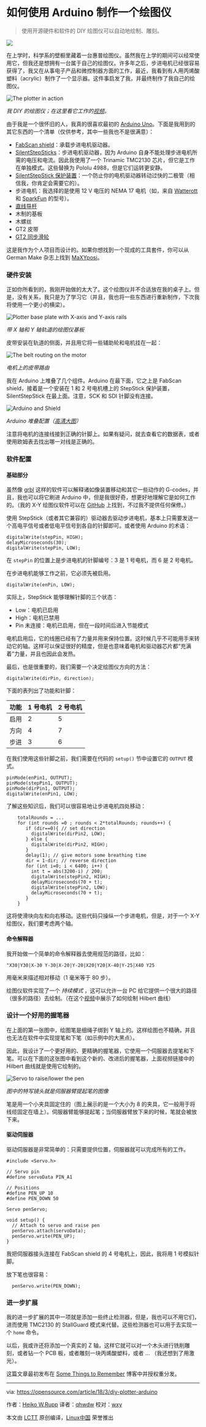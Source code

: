 如何使用 Arduino 制作一个绘图仪
======

> 使用开源硬件和软件的 DIY 绘图仪可以自动地绘制、雕刻。

![](https://opensource.com/sites/default/files/styles/image-full-size/public/lead-images/EDU_Arduino_520x292.png?itok=joCojk4e)

在上学时，科学系的壁橱里藏着一台惠普绘图仪。虽然我在上学的期间可以经常使用它，但我还是想拥有一台属于自己的绘图仪。许多年之后，步进电机已经很容易获得了，我又在从事电子产品和微控制器方面的工作，最近，我看到有人用丙烯酸塑料（acrylic）制作了一个显示器。这件事启发了我，并最终制作了我自己的绘图仪。

![The plotter in action ][2]

*我 DIY 的绘图仪；在这里看它工作的[视频][3]。*

由于我是一个很怀旧的人，我真的很喜欢最初的 [Arduino Uno][4]。下面是我用到的其它东西的一个清单（仅供参考，其中一些我也不是很满意）：

  * [FabScan shield][5]：承载步进电机驱动器。
  * [SilentStepSticks][6]：步进电机驱动器，因为 Arduino 自身不能处理步进电机所需的电压和电流。因此我使用了一个 Trinamic TMC2130 芯片，但它是工作在单独模式。这些替换为 Pololu 4988，但是它们运转更安静。
  * [SilentStepStick 保护装置][7]：一个防止你的电机驱动器转动过快的二极管（相信我，你肯定会需要它的）。
  * 步进电机：我选择的是使用 12 V 电压的 NEMA 17 电机（如，来自 [Watterott][8] 和 [SparkFun][9] 的型号）。
  * [直线导杆][10]
  * 木制的基板
  * 木螺丝
  * GT2 皮带
  * [GT2 同步滑轮][11]

这是我作为个人项目而设计的。如果你想找到一个现成的工具套件，你可以从 German Make 杂志上找到 [MaXYposi][12]。

### 硬件安装

正如你所看到的，我刚开始做的太大了。这个绘图仪并不合适放在我的桌子上。但是，没有关系，我只是为了学习它（并且，我也将一些东西进行重新制作，下次我将使用一个更小的横梁）。

![Plotter base plate with X-axis and Y-axis rails][14]

*带 X 轴和 Y 轴轨道的绘图仪基板*

皮带安装在轨道的侧面，并且用它将一些辅助轮和电机挂在一起：

![The belt routing on the motor][16]

*电机上的皮带路由*

我在 Arduino 上堆叠了几个组件。Arduino 在最下面，它之上是 FabScan shield，接着是一个安装在 1 和 2 号电机槽上的 StepStick 保护装置，SilentStepStick 在最上面。注意，SCK 和 SDI 针脚没有连接。

![Arduino and Shield][18]

*Arduino 堆叠配置（[高清大图][19]）*

注意将电机的连接线接到正确的针脚上。如果有疑问，就去查看它的数据表，或者使用欧姆表去找出哪一对线是正确的。

### 软件配置

#### 基础部分

虽然像 [grbl][20] 这样的软件可以解释诸如像装置移动和其它一些动作的 G-codes，并且，我也可以将它刷进 Arduino 中，但是我很好奇，想更好地理解它是如何工作的。（我的 X-Y 绘图仪软件可以在 [GitHub][21] 上找到，不过我不提供任何保修。）

使用 StepStick（或者其它兼容的）驱动器去驱动步进电机，基本上只需要发送一个高电平信号或者低电平信号到各自的针脚即可。或者使用 Arduino 的术语：

```
digitalWrite(stepPin, HIGH);
delayMicroseconds(30);
digitalWrite(stepPin, LOW);
```

在 `stepPin` 的位置上是步进电机的针脚编号：3 是 1 号电机，而 6 是 2 号电机。

在步进电机能够工作之前，它必须先被启用。

```
digitalWrite(enPin, LOW);
```

实际上，StepStick 能够理解针脚的三个状态：

  * Low：电机已启用
  * High：电机已禁用
  * Pin 未连接：电机已启用，但在一段时间后进入节能模式

电机启用后，它的线圈已经有了力量并用来保持位置。这时候几乎不可能用手来转动它的轴。这样可以保证很好的精度，但是也意味着电机和驱动器芯片都“充满着”力量，并且也因此会发热。

最后，也是很重要的，我们需要一个决定绘图仪方向的方法：

```
digitalWrite(dirPin, direction);
```

下面的表列出了功能和针脚：

| 功能 | 1 号电机 | 2 号电机 |
|---|---|---|
| 启用 | 2 | 5 |
| 方向 | 4 | 7 |
| 步进 | 3 | 6 |

在我们使用这些针脚之前，我们需要在代码的 `setup()` 节中设置它的 `OUTPUT` 模式。

```
pinMode(enPin1, OUTPUT);
pinMode(stepPin1, OUTPUT);
pinMode(dirPin1, OUTPUT);
digitalWrite(enPin1, LOW);
```

了解这些知识后，我们可以很容易地让步进电机四处移动：

```
    totalRounds = ...
    for (int rounds =0 ; rounds < 2*totalRounds; rounds++) {
       if (dir==0){ // set direction
         digitalWrite(dirPin2, LOW);
       } else {
         digitalWrite(dirPin2, HIGH);
       }
       delay(1); // give motors some breathing time
       dir = 1-dir; // reverse direction
       for (int i=0; i < 6400; i++) {
         int t = abs(3200-i) / 200;
         digitalWrite(stepPin2, HIGH);
         delayMicroseconds(70 + t);
         digitalWrite(stepPin2, LOW);
         delayMicroseconds(70 + t);
       }
    }
```

这将使滑块向左和向右移动。这些代码只操纵一个步进电机，但是，对于一个 X-Y 绘图仪，我们要考虑两个轴。

#### 命令解释器

我开始做一个简单的命令解释器去使用规范的路径，比如：

```
"X30|Y30|X-30 Y-30|X-20|Y-20|X20|Y20|X-40|Y-25|X40 Y25
```

用毫米来描述相对移动（1 毫米等于 80 步）。

绘图仪软件实现了一个 _持续模式_ ，这可以允许一台 PC 给它提供一个很大的路径（很多的路径）去绘制。（在这个[视频][22]中展示了如何绘制 Hilbert 曲线）

### 设计一个好用的握笔器

在上面的第一张图中，绘图笔是细绳子绑到 Y 轴上的。这样绘图也不精确，并且也无法在软件中实现提笔和下笔（如示例中的大黑点）。

因此，我设计了一个更好用的、更精确的握笔器，它使用一个伺服器去提笔和下笔。可以在下面的这张图中看到这个新的、改进后的握笔器，上面视频链接中的 Hilbert 曲线就是使用它绘制的。

![Servo to raise/lower the pen ][24]

*图中的特写镜头就是伺服器臂提起笔的图像*

笔是用一个小夹具固定住的（图上展示的是一个大小为 8 的夹具，它一般用于将线缆固定在墙上）。伺服器臂能够提起笔；当伺服器臂放下来的时候，笔就会被放下来。

#### 驱动伺服器

驱动伺服器是非常简单的：只需要提供位置，伺服器就可以完成所有的工作。

```
#include <Servo.h>

// Servo pin
#define servoData PIN_A1

// Positions
#define PEN_UP 10
#define PEN_DOWN 50

Servo penServo;

void setup() {
  // Attach to servo and raise pen
  penServo.attach(servoData);
  penServo.write(PEN_UP);
}
```

我把伺服器接头连接在 FabScan shield 的 4 号电机上，因此，我将用 1 号模拟针脚。

放下笔也很容易：

```
  penServo.write(PEN_DOWN);
```

### 进一步扩展

我的进一步扩展的其中一项就是添加一些终止检测器，但是，我也可以不用它们，进而使用 TMC2130 的 StallGuard 模式来代替。这些检测器也可以用于去实现一个 `home` 命令。

以后，我或许还将添加一个真实的 Z 轴，这样它就可以对一个木头进行铣削雕刻，或者钻一个 PCB 板，或者雕刻一块丙烯酸塑料，或者 … （我还想到了用激光）。

这篇文章最初发布在 [Some Things to Remember][25] 博客中并授权重分发。

--------------------------------------------------------------------------------

via: https://opensource.com/article/18/3/diy-plotter-arduino

作者：[Heiko W.Rupp][a]
译者：[qhwdw](https://github.com/qhwdw)
校对：[wxy](https://github.com/wxy)

本文由 [LCTT](https://github.com/LCTT/TranslateProject) 原创编译，[Linux中国](https://linux.cn/) 荣誉推出

[a]:https://opensource.com/users/pilhuhn
[1]:https://opensource.com/file/384786
[2]:https://opensource.com/sites/default/files/styles/panopoly_image_original/public/u128651/plotter-in-action.png?itok=q9oHrJGr "The plotter in action "
[3]:https://twitter.com/pilhuhn/status/948205323726344193
[4]:https://en.wikipedia.org/wiki/Arduino#Official_boards
[5]:http://www.watterott.com/de/Arduino-FabScan-Shield
[6]:http://www.watterott.com/de/SilentStepStick-TMC2130
[7]:http://www.watterott.com/de/SilentStepStick-Protector
[8]:http://www.watterott.com/de/Schrittmotor-incl-Anschlusskabel
[9]:https://www.sparkfun.com/products/9238
[10]:https://www.ebay.de/itm/CNC-Set-12x-600mm-Linearfuhrung-Linear-Guide-Rail-Stage-3D-/322917927292?hash=item4b2f68897c
[11]:http://www.watterott.com/de/OpenBuilds-GT2-2mm-Aluminium-Timing-Pulley
[12]:https://www.heise.de/make/artikel/MaXYposi-Projektseite-zum-universellen-XY-Portalroboter-von-Make-3676050.html
[13]:https://opensource.com/file/384776
[14]:https://opensource.com/sites/default/files/styles/panopoly_image_original/public/u128651/entire_plotter.jpg?itok=40iSEs5K "Plotter base plate with X-axis and Y-axis rails"
[15]:https://opensource.com/file/384791
[16]:https://opensource.com/sites/default/files/styles/panopoly_image_original/public/u128651/y_motor_detail.jpg?itok=SICJBdRv "The belt routing on the motor"
[17]:https://opensource.com/file/384771
[18]:https://opensource.com/sites/default/files/styles/panopoly_image_original/public/u128651/arduino_and_shield.jpg?itok=OFumhpJm
[19]:https://www.dropbox.com/s/7bp3bo5g2ujser8/IMG_20180103_110111.jpg?dl=0
[20]:https://github.com/gnea/grbl
[21]:https://github.com/pilhuhn/xy-plotter
[22]:https://twitter.com/pilhuhn/status/949737734654124032
[23]:/https://opensource.comfile/384781
[24]:https://opensource.com/sites/default/files/styles/panopoly_image_original/public/u128651/pen_servo.jpg?itok=b2cnwB3P "Servo to raise/lower the pen "
[25]:http://pilhuhn.blogspot.com/2018/01/homegrown-xy-plotter-with-arduino.html
